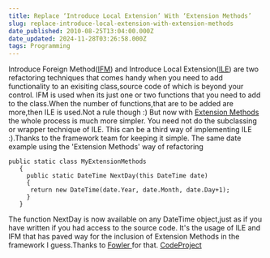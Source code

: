 ```yaml
---
title: Replace ‘Introduce Local Extension’ With ‘Extension Methods’
slug: replace-introduce-local-extension-with-extension-methods
date_published: 2010-08-25T13:04:00.000Z
date_updated: 2024-11-28T03:26:58.000Z
tags: Programming
---
```


Introduce Foreign Method([IFM](http://www.refactoring.com/catalog/introduceForeignMethod.html)) and Introduce Local Extension([ILE](http://www.refactoring.com/catalog/introduceLocalExtension.html)) are two refactoring techniques that comes handy when you need to add functionality to an exisiting class,source code of which is beyond your control. IFM is used when its just one or two functions that you need to add to the class.When the number of functions,that are to be added are more,then ILE is used.Not a rule though :) But now with [Extension Methods](http://msdn.microsoft.com/en-us/library/bb383977.aspx) the whole process is much more simpler. You need not do the subclassing or wrapper technique of ILE. This can be a third way of implementing ILE :).Thanks to the framework team for keeping it simple. The same date example using the 'Extension Methods' way of refactoring

    public static class MyExtensionMethods
       {
         public static DateTime NextDay(this DateTime date)
         {
          return new DateTime(date.Year, date.Month, date.Day+1);
         }
       }
    

The function NextDay is now available on any DateTime object,just as if you have written if you had access to the source code. It's the usage of ILE and IFM that has paved way for the inclusion of Extension Methods in the framework I guess.Thanks to [Fowler ](http://martinfowler.com/)for that. [CodeProject](http://anyurl.com)
